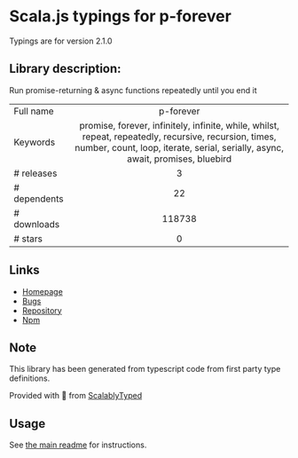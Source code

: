 
# Scala.js typings for p-forever

Typings are for version 2.1.0

## Library description:
Run promise-returning & async functions repeatedly until you end it

|                    |                 |
| ------------------ | :-------------: |
| Full name          | p-forever |
| Keywords           | promise, forever, infinitely, infinite, while, whilst, repeat, repeatedly, recursive, recursion, times, number, count, loop, iterate, serial, serially, async, await, promises, bluebird |
| # releases         | 3 |
| # dependents       | 22 |
| # downloads        | 118738 |
| # stars            | 0 |

## Links
- [Homepage](https://github.com/sindresorhus/p-forever#readme)
- [Bugs](https://github.com/sindresorhus/p-forever/issues)
- [Repository](https://github.com/sindresorhus/p-forever)
- [Npm](https://www.npmjs.com/package/p-forever)
    


## Note
This library has been generated from typescript code from first party type definitions.

Provided with :purple_heart: from [ScalablyTyped](https://github.com/oyvindberg/ScalablyTyped)

## Usage
See [the main readme](../../readme.md) for instructions.


